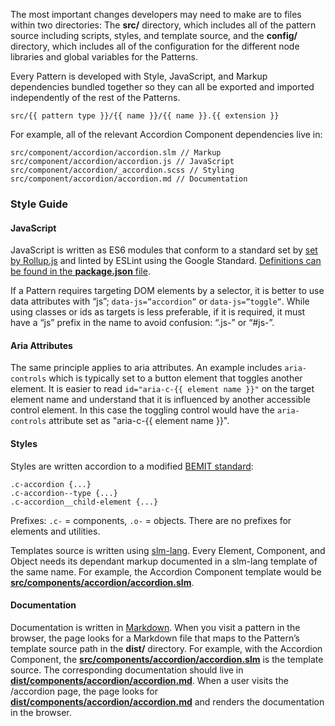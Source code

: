 The most important changes developers may need to make are to files within two directories: The **src/** directory, which includes all of the pattern source including scripts, styles, and template source, and the **config/** directory, which includes all of the configuration for the different node libraries and global variables for the Patterns.

Every Pattern is developed with Style, JavaScript, and Markup dependencies bundled together so they can all be exported and imported independently of the rest of the Patterns.

    src/{{ pattern type }}/{{ name }}/{{ name }}.{{ extension }}

For example, all of the relevant Accordion Component dependencies live in:

    src/component/accordion/accordion.slm // Markup
    src/component/accordion/accordion.js // JavaScript
    src/component/accordion/_accordion.scss // Styling
    src/component/accordion/accordion.md // Documentation

### Style Guide

#### JavaScript

JavaScript is written as ES6 modules that conform to a standard set by [set by Rollup.js](https://rollupjs.org/guide/en#faqs) and linted by ESLint using the Google Standard. [Definitions can be found in the **package.json** file](https://github.com/CityOfNewYork/ACCESS-NYC-PATTERNS/blob/master/package.json).

If a Pattern requires targeting DOM elements by a selector, it is better to use data attributes with “js”; `data-js=”accordion”` or `data-js=”toggle”`. While using classes or ids as targets is less preferable, if it is required, it must have a “js” prefix in the name to avoid confusion: “.js-” or “#js-”.

#### Aria Attributes

The same principle applies to aria attributes. An example includes `aria-controls` which is typically set to a button element that toggles another element. It is easier to read `id="aria-c-{{ element name }}"` on the target element name and understand that it is influenced by another accessible control element. In this case the toggling control would have the `aria-controls` attribute set as "aria-c-{{ element name }}".

#### Styles

Styles are written accordion to a modified [BEMIT standard](https://csswizardry.com/2015/08/bemit-taking-the-bem-naming-convention-a-step-further/):

    .c-accordion {...}
    .c-accordion--type {...}
    .c-accordion__child-element {...}

Prefixes: `.c-` = components, `.o-` = objects. There are no prefixes for elements and utilities.

Templates source is written using [slm-lang](https://github.com/slm-lang/slm). Every Element, Component, and Object needs its dependant markup documented in a slm-lang template of the same name. For example, the Accordion Component template would be [**src/components/accordion/accordion.slm**](https://github.com/CityOfNewYork/ACCESS-NYC-PATTERNS/blob/master/src/components/accordion/accordion.slm).

#### Documentation

Documentation is written in [Markdown](https://daringfireball.net/projects/markdown/syntax). When you visit a pattern in the browser, the page looks for a Markdown file that maps to the Pattern’s template source path in the **dist/** directory. For example, with the Accordion Component, the [**src/components/accordion/accordion.slm**](https://github.com/CityOfNewYork/ACCESS-NYC-PATTERNS/blob/master/src/components/accordion/accordion.slm) is the template source. The corresponding  documentation should live in [**dist/components/accordion/accordion.md**](https://github.com/CityOfNewYork/ACCESS-NYC-PATTERNS/blob/master/dist/components/accordion/accordion.md). When a user visits the /accordion page, the page looks for [**dist/components/accordion/accordion.md**](https://github.com/CityOfNewYork/ACCESS-NYC-PATTERNS/blob/master/dist/components/accordion/accordion.md) and renders the documentation in the browser.
